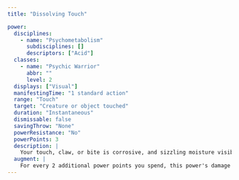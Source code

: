 ```yaml
---
title: "Dissolving Touch"

power:
  disciplines:
    - name: "Psychometabolism"
      subdisciplines: []
      descriptors: ["Acid"]
  classes:
    - name: "Psychic Warrior"
      abbr: ""
      level: 2
  displays: ["Visual"]
  manifestingTime: "1 standard action"
  range: "Touch"
  target: "Creature or object touched"
  duration: "Instantaneous"
  dismissable: false
  savingThrow: "None"
  powerResistance: "No"
  powerPoints: 3
  description: |
    Your touch, claw, or bite is corrosive, and sizzling moisture visibly oozes from your natural weapon or hand. You deal {% die_roll 4 6 0 %} points of acid damage to any creature or object you touch with your successful melee touch attack. Acid you secrete denatures 1 round after use, losing all efficacy and ability to deal damage. You are immune to your own acid.
  augment: |
    For every 2 additional power points you spend, this power's damage increases by {% die_roll 1 6 0 %} points.
---
```

